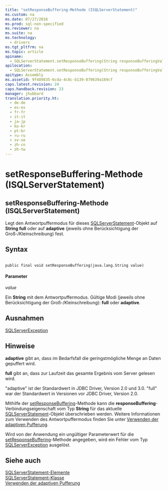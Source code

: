 ```yaml
---
title: "setResponseBuffering-Methode (ISQLServerStatement)"
ms.custom: na
ms.date: 07/27/2016
ms.prod: sql-non-specified
ms.reviewer: na
ms.suite: na
ms.technology: 
  - drivers
ms.tgt_pltfrm: na
ms.topic: article
apiname: 
  - SQLServerStatement.setResponseBuffering(String responseBufferingValue)
apilocation: 
  - SQLServerStatement.setResponseBuffering(String responseBufferingValue)
apitype: Assembly
ms.assetid: 9f489835-6cda-4c8c-b139-079639a169cf
caps.latest.revision: 24
caps.handback.revision: 23
manager: jhubbard
translation.priority.ht: 
  - de-de
  - es-es
  - fr-fr
  - it-it
  - ja-jp
  - ko-kr
  - pt-br
  - ru-ru
  - sv-se
  - zh-cn
  - zh-tw
---
```

# setResponseBuffering-Methode (ISQLServerStatement)
    
## setResponseBuffering\-Methode \(ISQLServerStatement\)  
 Legt den Antwortpuffermodus für dieses [SQLServerStatement](../content/SQLServerStatement-Class.md)\-Objekt auf **String full** oder auf **adaptive** \(jeweils ohne Berücksichtigung der Groß\-\/Kleinschreibung\) fest.  
  
## Syntax  
  
```  
  
public final void setResponseBuffering(java.lang.String value)  
```  
  
#### Parameter  
 *value*  
  
 Ein **String** mit dem Antwortpuffermodus. Gültige Modi \(jeweils ohne Berücksichtigung der Groß\-\/Kleinschreibung\): **full** oder **adaptive**.  
  
## Ausnahmen  
 [SQLServerException](../content/SQLServerException-Class.md)  
  
## Hinweise  
 **adaptive** gibt an, dass im Bedarfsfall die geringstmögliche Menge an Daten gepuffert wird.  
  
 **full** gibt an, dass zur Laufzeit das gesamte Ergebnis vom Server gelesen wird.  
  
 "adaptive" ist der Standardwert in JDBC Driver, Version 2.0 und 3.0. "full" war der Standardwert in Versionen vor JDBC Driver, Version 2.0.  
  
 Mithilfe der [setResponseBuffering](../content/setResponseBuffering-Method--SQLServerStatement-.md)\-Methode kann die **responseBuffering**\-Verbindungseigenschaft vom Typ **String** für das aktuelle [SQLServerStatement](../content/SQLServerStatement-Class.md)\-Objekt überschrieben werden. Weitere Informationen zum Verwenden des Antwortpuffermodus finden Sie unter [Verwenden der adaptiven Pufferung](../content/Using-Adaptive-Buffering.md).  
  
 Wird von der Anwendung ein ungültiger Parameterwert für die [setResponseBuffering](../content/setResponseBuffering-Method--SQLServerStatement-.md)\-Methode angegeben, wird ein Fehler vom Typ [SQLServerException](../content/SQLServerException-Class.md) ausgelöst.  
  
## Siehe auch  
 [SQLServerStatement-Elemente](../content/SQLServerStatement-Members.md)   
 [SQLServerStatement-Klasse](../content/SQLServerStatement-Class.md)   
 [Verwenden der adaptiven Pufferung](../content/Using-Adaptive-Buffering.md)  
  
  